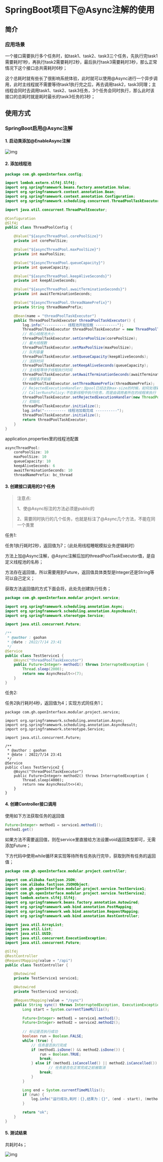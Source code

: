 # SpringBoot项目下@Async注解的使用

## 简介

### 应用场景

一个接口需要执行多个任务时，如task1、task2、task3三个任务，先执行完task1需要耗时1秒，再执行task2需要耗时2秒，最后执行task3需要耗时3秒，那么正常情况下这个接口总共需耗时6秒；

这个总耗时就有些长了很影响系统体验，此时就可以使用@Async进行一个异步调用，此时主线程就不需要等待task1执行完之后，再去调用task2，task3同理；主线程会同时去调用task1、task2、task3任务，3个任务会同时执行，那么此时该接口的总耗时就是耗时最长的task3任务的3秒；

## 使用方式

### SpringBoot启用@Async注解

#### 1. 启动类添加@EnableAsync注解

![img](https://i-blog.csdnimg.cn/blog_migrate/847c665e827209e1ecc5badfa719a684.png)



#### 2. 添加线程池

```java
package com.gh.openInterface.config;

import lombok.extern.slf4j.Slf4j;
import org.springframework.beans.factory.annotation.Value;
import org.springframework.context.annotation.Bean;
import org.springframework.context.annotation.Configuration;
import org.springframework.scheduling.concurrent.ThreadPoolTaskExecutor;

import java.util.concurrent.ThreadPoolExecutor;

@Configuration
@Slf4j
public class ThreadPoolConfig {

    @Value("${asyncThreadPool.corePoolSize}")
    private int corePoolSize;

    @Value("${asyncThreadPool.maxPoolSize}")
    private int maxPoolSize;

    @Value("${asyncThreadPool.queueCapacity}")
    private int queueCapacity;

    @Value("${asyncThreadPool.keepAliveSeconds}")
    private int keepAliveSeconds;

    @Value("${asyncThreadPool.awaitTerminationSeconds}")
    private int awaitTerminationSeconds;

    @Value("${asyncThreadPool.threadNamePrefix}")
    private String threadNamePrefix;

    @Bean(name = "threadPoolTaskExecutor")
    public ThreadPoolTaskExecutor threadPoolTaskExecutor() {
        log.info("---------- 线程池开始加载 ----------");
        ThreadPoolTaskExecutor threadPoolTaskExecutor = new ThreadPoolTaskExecutor();
        // 核心线程池大小
        threadPoolTaskExecutor.setCorePoolSize(corePoolSize);
        // 最大线程数
        threadPoolTaskExecutor.setMaxPoolSize(maxPoolSize);
        // 队列容量
        threadPoolTaskExecutor.setQueueCapacity(keepAliveSeconds);
        // 活跃时间
        threadPoolTaskExecutor.setKeepAliveSeconds(queueCapacity);
        // 主线程等待子线程执行时间
        threadPoolTaskExecutor.setAwaitTerminationSeconds(awaitTerminationSeconds);
        // 线程名字前缀
        threadPoolTaskExecutor.setThreadNamePrefix(threadNamePrefix);
        // RejectedExecutionHandler:当pool已经达到max-size的时候，如何处理新任务
        // CallerRunsPolicy:不在新线程中执行任务，而是由调用者所在的线程来执行
        threadPoolTaskExecutor.setRejectedExecutionHandler(new ThreadPoolExecutor.CallerRunsPolicy());
        // 初始化
        threadPoolTaskExecutor.initialize();
        log.info("---------- 线程池加载完成 ----------");
        threadPoolTaskExecutor.initialize();
        return threadPoolTaskExecutor;
    }
}
```

application.properties里的线程池配置

```java
asyncThreadPool:
    corePoolSize: 10
    maxPoolSize: 10
    queueCapacity: 10
    keepAliveSeconds: 6
    awaitTerminationSeconds: 10
    threadNamePrefix: bc_thread
```

#### 3. 创建接口调用的2个任务

> 注意点:
>
> 1、使@Async标注的方法必须是public的
>
> 2、需要同时执行的几个任务，也就是标注了@Async几个方法，不能在同一个类里

任务1:

任务1执行耗时2秒，返回值为7；（此处用线程睡眠模拟业务逻辑耗时）

方法上加@Async注解，@Async注解后加的threadPoolTaskExecutor值，是自定义线程池的名称；

方法存在返回值，所以需要用到Future，返回值具体类型是Integer还是String等可以自己定义；

获取方法返回值的方式下面会将，此处先创建执行任务；

```java
package com.gh.openInterface.modular.project.service;

import org.springframework.scheduling.annotation.Async;
import org.springframework.scheduling.annotation.AsyncResult;
import org.springframework.stereotype.Service;

import java.util.concurrent.Future;

/**
 * @author : gaohan
 * @date : 2022/7/14 23:41
 */
@Service
public class TestService1 {
    @Async("threadPoolTaskExecutor")
    public Future<Integer> method1() throws InterruptedException {
        Thread.sleep(2000);
        return new AsyncResult<>(7);
    }
}
```

任务2:

任务2执行耗时4秒，返回值为4；实现方式同任务1；

```
package com.gh.openInterface.modular.project.service;

import org.springframework.scheduling.annotation.Async;
import org.springframework.scheduling.annotation.AsyncResult;
import org.springframework.stereotype.Service;

import java.util.concurrent.Future;

/**
 * @author : gaohan
 * @date : 2022/7/14 23:41
 */
@Service
public class TestService2 {
    @Async("threadPoolTaskExecutor")
    public Future<Integer> method2() throws InterruptedException {
        Thread.sleep(4000);
        return new AsyncResult<>(4);
    }
}
```



#### 4. 创建Controller接口调用

使用如下方法获取任务的返回值

```java
Future<Integer> method1 = service1.method1();
method1.get()
```

如果方法不需要返回值，则在service里直接给方法设置void返回类型即可，无需添加Future；

下方代码中使用while循环来实现等待所有任务执行完毕，获取到所有任务的返回值；

```java
package com.gh.openInterface.modular.project.controller;

import com.alibaba.fastjson.JSON;
import com.alibaba.fastjson.JSONObject;
import com.gh.openInterface.modular.project.service.TestService1;
import com.gh.openInterface.modular.project.service.TestService2;
import lombok.extern.slf4j.Slf4j;
import org.springframework.beans.factory.annotation.Autowired;
import org.springframework.web.bind.annotation.PostMapping;
import org.springframework.web.bind.annotation.RequestMapping;
import org.springframework.web.bind.annotation.RestController;

import java.util.ArrayList;
import java.util.List;
import java.util.UUID;
import java.util.concurrent.ExecutionException;
import java.util.concurrent.Future;

@Slf4j
@RestController
@RequestMapping(value = "/api")
public class TestController {

    @Autowired
    private TestService1 service1;

    @Autowired
    private TestService2 service2;

    @RequestMapping(value = "/sync")
    public String sync() throws InterruptedException, ExecutionException {
        Long start = System.currentTimeMillis();

        Future<Integer> method1 = service1.method1();
        Future<Integer> method2 = service2.method2();
      
        // 标记是否执行成功
        boolean run = Boolean.FALSE;
        while (true) {
          	// 任务是否执行完成
            if (method1.isDone() && method2.isDone()) {
                run = Boolean.TRUE;
                break;
            } else if (method1.isCancelled() || method2.isCancelled()) {
          			// 任务是否在正常完成之前被取消
                break;
            }
        }

        Long end = System.currentTimeMillis();
        if (run) {
            log.info("运行成功,耗时：{},结果为：{}", (end - start), (method1.get() + method2.get()));
        }

        return "ok";
    }
}
```

#### 5. 测试结果

共耗时4s；

![img](https://i-blog.csdnimg.cn/blog_migrate/856c74cfc041808d43c08f59fa572ca2.png)